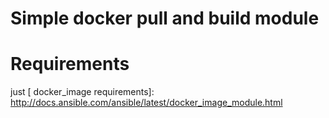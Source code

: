 # Simple docker pull and build module

# Requirements

just [ docker_image requirements]: http://docs.ansible.com/ansible/latest/docker_image_module.html
